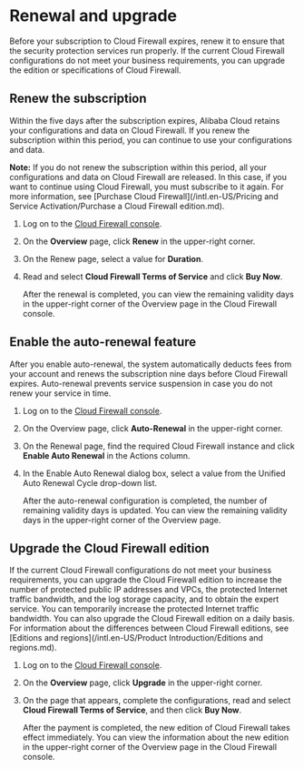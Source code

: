 # Renewal and upgrade

Before your subscription to Cloud Firewall expires, renew it to ensure that the security protection services run properly. If the current Cloud Firewall configurations do not meet your business requirements, you can upgrade the edition or specifications of Cloud Firewall.

## Renew the subscription

Within the five days after the subscription expires, Alibaba Cloud retains your configurations and data on Cloud Firewall. If you renew the subscription within this period, you can continue to use your configurations and data.

**Note:** If you do not renew the subscription within this period, all your configurations and data on Cloud Firewall are released. In this case, if you want to continue using Cloud Firewall, you must subscribe to it again. For more information, see [Purchase Cloud Firewall](/intl.en-US/Pricing and Service Activation/Purchase a Cloud Firewall edition.md).

1.  Log on to the [Cloud Firewall console](https://yundun.console.aliyun.com/?p=cfwnext).

2.  On the **Overview** page, click **Renew** in the upper-right corner.

3.  On the Renew page, select a value for **Duration**.

4.  Read and select **Cloud Firewall Terms of Service** and click **Buy Now**.

    After the renewal is completed, you can view the remaining validity days in the upper-right corner of the Overview page in the Cloud Firewall console.


## Enable the auto-renewal feature

After you enable auto-renewal, the system automatically deducts fees from your account and renews the subscription nine days before Cloud Firewall expires. Auto-renewal prevents service suspension in case you do not renew your service in time.

1.  Log on to the [Cloud Firewall console](https://yundun.console.aliyun.com/?p=cfwnext).

2.  On the Overview page, click **Auto-Renewal** in the upper-right corner.

3.  On the Renewal page, find the required Cloud Firewall instance and click **Enable Auto Renewal** in the Actions column.

4.  In the Enable Auto Renewal dialog box, select a value from the Unified Auto Renewal Cycle drop-down list.

    After the auto-renewal configuration is completed, the number of remaining validity days is updated. You can view the remaining validity days in the upper-right corner of the Overview page.


## Upgrade the Cloud Firewall edition

If the current Cloud Firewall configurations do not meet your business requirements, you can upgrade the Cloud Firewall edition to increase the number of protected public IP addresses and VPCs, the protected Internet traffic bandwidth, and the log storage capacity, and to obtain the expert service. You can temporarily increase the protected Internet traffic bandwidth. You can also upgrade the Cloud Firewall edition on a daily basis. For information about the differences between Cloud Firewall editions, see [Editions and regions](/intl.en-US/Product Introduction/Editions and regions.md).

1.  Log on to the [Cloud Firewall console](https://yundun.console.aliyun.com/?p=cfwnext).

2.  On the **Overview** page, click **Upgrade** in the upper-right corner.

3.  On the page that appears, complete the configurations, read and select **Cloud Firewall Terms of Service**, and then click **Buy Now**.

    After the payment is completed, the new edition of Cloud Firewall takes effect immediately. You can view the information about the new edition in the upper-right corner of the Overview page in the Cloud Firewall console.


